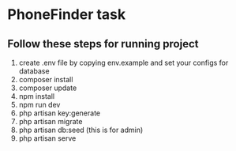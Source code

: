 # PhoneFinder task
## Follow these steps for running project

1. create .env file by copying env.example and set your configs  for database
2. composer install
3. composer update
4. npm install
5. npm run dev
6. php artisan key:generate
7. php artisan migrate
8. php artisan db:seed (this is for admin)
9. php artisan serve
